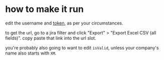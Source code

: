 # how to make it run

edit the username and [token](https://support.atlassian.com/atlassian-account/docs/manage-api-tokens-for-your-atlassian-account/), as per your circumstances.

to get the url, go to a jira filter and click "Export" > "Export Excel CSV (all fields)". copy paste that link into the url slot.

you're probably also going to want to edit `isValid`, unless your company's name also starts with `XM`.
